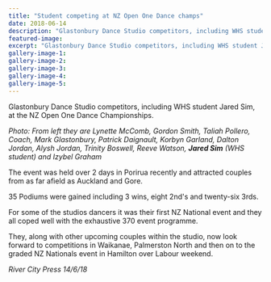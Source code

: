 ```yaml
---
title: "Student competing at NZ Open One Dance champs"
date: 2018-06-14
description: "Glastonbury Dance Studio competitors, including WHS student Jared Sim, at the NZ Open One Dance Champs..."
featured-image: 
excerpt: "Glastonbury Dance Studio competitors, including WHS student Jared Sim, at the NZ Open One Dance Champs."
gallery-image-1: 
gallery-image-2: 
gallery-image-3: 
gallery-image-4: 
gallery-image-5: 
---
```


<p>Glastonbury Dance Studio competitors, including WHS student Jared Sim, at the NZ Open One Dance Championships.</p>
<p><span><em>Photo:</em> <em>From left they are Lynette McComb, Gordon Smith, Taliah Pollero, Coach, Mark Glastonbury, Patrick Daignault, Korbyn Garland, Dalton Jordan, Alysh Jordan, Trinity Boswell, Reeve Watson, <strong>Jared Sim</strong>&nbsp;(WHS student) and Izybel Graham</em></span></p>
<p>The event was held over 2 days in Porirua recently and attracted couples from as far afield as Auckland and Gore.</p>
<p>35 Podiums were gained including 3 wins, eight 2nd's and twenty-six 3rds.</p>
<p>For some of the studios dancers it was their first NZ National event and they all coped well with the exhaustive 370 event programme.</p>
<p>They, along with other upcoming couples within the studio, now look forward to competitions in Waikanae, Palmerston North and then on to the graded NZ Nationals event in Hamilton over Labour weekend.</p>
<p><em>River City Press 14/6/18</em></p>

